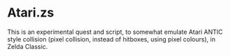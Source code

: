 # Atari.zs

This is an experimental quest and script, to somewhat emulate
Atari ANTIC style collision (pixel collision, instead of hitboxes, 
using pixel colours), in Zelda Classic. 

